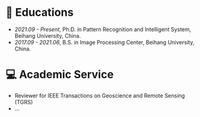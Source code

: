 # 📖 Educations
- *2021.09 - Present*, Ph.D. in Pattern Recognition and Intelligent System, Beihang University, China.
- *2017.09 - 2021.06*, B.S. in Image Processing Center, Beihang University, China.

  
# 💻 Academic Service
- Reviewer for IEEE Transactions on Geoscience and Remote Sensing (TGRS)
- ...


